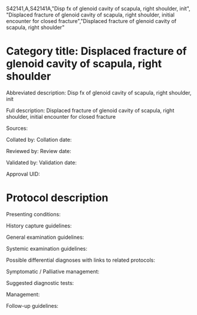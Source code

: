 S42141,A,S42141A,"Disp fx of glenoid cavity of scapula, right shoulder, init", "Displaced fracture of glenoid cavity of scapula, right shoulder, initial encounter for closed fracture","Displaced fracture of glenoid cavity of scapula, right shoulder"
# Category title: Displaced fracture of glenoid cavity of scapula, right shoulder

Abbreviated description: Disp fx of glenoid cavity of scapula, right shoulder, init

Full description: Displaced fracture of glenoid cavity of scapula, right shoulder, initial encounter for closed fracture

Sources:

Collated by:
Collation date:

Reviewed by:
Review date:

Validated by:
Validation date:

Approval UID:

# Protocol description

Presenting conditions:

History capture guidelines:

General examination guidelines:

Systemic examination guidelines:

Possible differential diagnoses with links to related protocols:

Symptomatic / Palliative management:

Suggested diagnostic tests:

Management:

Follow-up guidelines:
